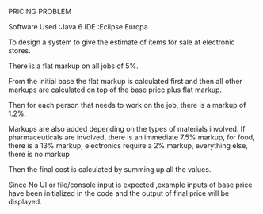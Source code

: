 PRICING PROBLEM

Software Used :Java 6 IDE :Eclipse Europa

To design a system to give the estimate of items for sale at electronic stores.

There is a flat markup on all jobs of 5%.

From the initial base the flat markup is calculated first and then all other markups are calculated on top of the base price plus flat markup.

Then for each person that needs to work on the job, there is a markup of 1.2%.

Markups are also added depending on the types of materials involved. If pharmaceuticals are involved, there is an immediate 7.5% markup, for food, there is a 13% markup, electronics require a 2% markup, everything else, there is no markup

Then the final cost is calculated by summing up all the values.

Since No UI or file/console input is expected ,example inputs of base price have been initialized in the code and the output of final price will be displayed.
